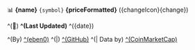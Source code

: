 📊 **{name}** `{symbol}`  **{priceFormatted}** ({changeIcon}{change})

^(📆) **^(Last Updated)**  ^({date})

^(By) [^(eben0)](https://www.reddit.com/u/eben0) ^(|) [^(GitHub)](https://github.com/eben0/reddit-crypto-price-bot/) ^(| Data by) [^(CoinMarketCap)](https://coinmarketcap.com/api/)

